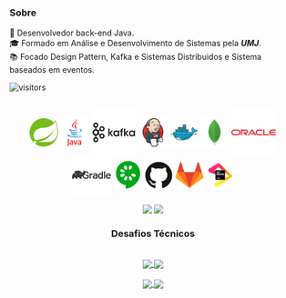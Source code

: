 <div align="left" >

#

### Sobre
 🚀 Desenvolvedor back-end Java.
 <br> 🎓 Formado em Análise e Desenvolvimento de Sistemas pela ***UMJ***.
  <br> 📚 Focado Design Pattern, Kafka e Sistemas Distribuidos e Sistema baseados em eventos.

![visitors](https://visitor-badge.laobi.icu/badge?page_id=peroalcantara9568)
  <div align="center">
 
 <div style="display: inline_block"><br>
  <img align="center" alt="Pedro-Spring" height="50" width="50" src="https://github.com/devicons/devicon/blob/master/icons/spring/spring-original.svg">
  <img align="center" alt="Pedro-Java" height="50" width="50" src="https://github.com/devicons/devicon/blob/master/icons/java/java-original-wordmark.svg">
  <img align="center" alt="Pedro-Kafka" height="80" width="80" src="https://github.com/devicons/devicon/blob/master/icons/apachekafka/apachekafka-original-wordmark.svg">
  
  <img align="center" alt="Pedro-Jenkins" height="50" width="50" src="https://github.com/devicons/devicon/blob/master/icons/jenkins/jenkins-original.svg">
  <img align="center" alt="Pedro-Jenkins" height="50" width="50" src="https://github.com/devicons/devicon/blob/master/icons/docker/docker-original.svg">
  <img align="center" alt="Pedro-Jenkins" height="50" width="50" src="https://github.com/devicons/devicon/blob/master/icons/mongodb/mongodb-original.svg">
  <img align="center" alt="Pedro-Jenkins" height="80" width="80" src="https://github.com/devicons/devicon/blob/master/icons/oracle/oracle-original.svg">
  <img align="center" alt="Pedro-Jenkins" height="70" width="70" src="https://github.com/devicons/devicon/blob/master/icons/gradle/gradle-plain-wordmark.svg">

  <img align="center" alt="Pedro-Jenkins" height="50" width="50" src="https://github.com/devicons/devicon/blob/master/icons/cucumber/cucumber-plain.svg">
  <img align="center" alt="Pedro-Jenkins" height="50" width="50" src="https://github.com/devicons/devicon/blob/master/icons/github/github-original.svg">
  <img align="center" alt="Pedro-Jenkins" height="50" width="50" src="https://github.com/devicons/devicon/blob/master/icons/gitlab/gitlab-original.svg">
  
  <img align="center" alt="Pedro-IDEA" height="50" width="50" src="https://github.com/devicons/devicon/blob/master/icons/jetbrains/jetbrains-original.svg">
  
  
</div>
<br>
<div> 
  <a href = "mailto:pedroalcantara.info@gmail.com"><img src="https://img.shields.io/badge/Gmail-D14836?style=for-the-badge&logo=gmail&logoColor=white" target="_blank"></a>
  <a href="https://www.linkedin.com/in/pedroalcantara82/" target="_blank"><img src="https://img.shields.io/badge/LinkedIn-0077B5?style=for-the-badge&logo=linkedin&logoColor=white" target="_blank"></a> 
</div>
 
 ###  Desafios Técnicos 


<br>

<a  href="https://github.com/pedroalcantara9568/delivery-api">
  <img align="center" src="https://github-readme-stats.vercel.app/api/pin/?username=pedroalcantara9568&repo=delivery-api&show_icons=true&line_height=35&title_color=111&text_color=111&icon_color=111&bg_color=fff"/>
</a>
<a href="https://github.com/pedroalcantara9568/pauta-api">
  <img align="center" src="https://github-readme-stats.vercel.app/api/pin/?username=pedroalcantara9568&repo=pauta-api&theme=compact&show_icons=true&line_height=35&title_color=111&text_color=111&icon_color=111&bg_color=fff"/>
</a>
<br>
 <br>
<a href="https://github.com/pedroalcantara9568/e-commerce-api">
  <img align="center" src="https://github-readme-stats.vercel.app/api/pin/?username=pedroalcantara9568&repo=e-commerce-api&show_icons=true&line_height=35&title_color=111&text_color=111&icon_color=111&bg_color=fff"/>
</a>
<a href="https://github.com/pedroalcantara9568/conta-api">
  <img align="center" src="https://github-readme-stats.vercel.app/api/pin/?username=pedroalcantara9568&repo=conta-api&theme=compact&show_icons=true&line_height=35&title_color=111&text_color=111&icon_color=111&bg_color=fff""/>
</a>
</div>
 
 
 

 

